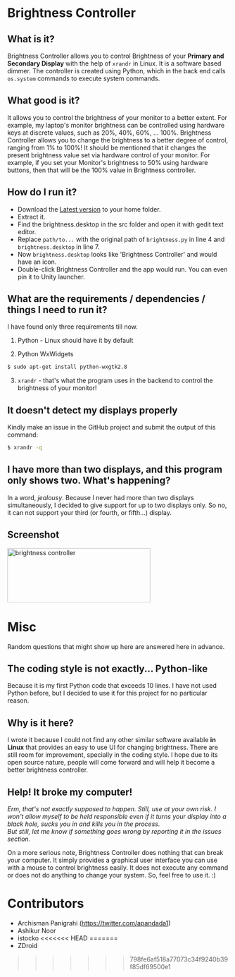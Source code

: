 # Brightness Controller

## What is it?

Brightness Controller allows you to control Brightness of your **Primary and Secondary Display** with the help of `xrandr` in Linux. It is a software based dimmer. The controller is created using Python, which in the back end calls `os.system` commands to execute system commands.

## What good is it?

It allows you to control the brightness of your monitor to a better extent. For example, my laptop's monitor brightness can be controlled using hardware keys at discrete values, such as 20%, 40%, 60%, ... 100%. Brightness Controller allows you to change the brightness to a better degree of control, ranging from 1% to 100%! It should be mentioned that it changes the present brightness value set via hardware control of your monitor. For example, if you set your Monitor's brightness to 50% using hardware buttons, then that will be the 100% value in Brightness controller. 

## How do I run it? 

- Download the <a href="https://github.com/lordamit/Brightness/archive/master.zip">Latest version</a> to your home folder.
- Extract it.
- Find the brightness.desktop in the src folder and open it with gedit text editor.
- Replace `path/to...` with the original path of `brightness.py` in line 4 and `brightness.desktop` in line 7.
- Now `brightness.desktop` looks like 'Brightness Controller' and would have an icon.
- Double-click Brightness Controller and the app would run. You can even pin it to Unity launcher.

## What are the requirements / dependencies / things I need to run it?

I have found only three requirements till now.

1. Python - Linux should have it by default

2. Python WxWidgets
```bash
$ sudo apt-get install python-wxgtk2.8
```
3. `xrandr` - that's what the program uses in the backend to control the brightness of your monitor!

## It doesn't detect my displays properly

Kindly make an issue in the GitHub project and submit the output of this command:
```bash
$ xrandr -q
```

## I have more than two displays, and this program only shows two. What's happening?

In a word, *jealousy*. Because I never had more than two displays simultaneously, I decided to give support for up to two displays only. So no, it can not support your third (or fourth, or fifth...) display.

## Screenshot

<a href="http://www.flickr.com/photos/lordamit/9290314985/" title="brightness controller by lordamit, on Flickr"><img src="http://farm3.staticflickr.com/2829/9290314985_725f94cb98.jpg" width="325" height="123" alt="brightness controller"></a>

# Misc

Random questions that might show up here are answered here in advance.

## The coding style is not exactly... Python-like
 
Because it is my first Python code that exceeds 10 lines. I have not used Python before, but I decided to use it for this project for no particular reason.

## Why is it here?

I wrote it because I could not find any other similar software available **in Linux** that provides an easy to use UI for changing brightness. There are still room for improvement, specially in the coding style. I hope due to its open source nature, people will come forward and will help it become a better brightness controller.

## Help! It broke my computer!

*Erm, that's not exactly supposed to happen. Still, use at your own risk. I won't allow myself to be held responsible even if it turns your display into a black hole, sucks you in and kills you in the process.  
But still, let me know if something goes wrong by reporting it in the issues section.*

On a more serious note, Brightness Controller does nothing that can break your computer. It simply provides a graphical user interface you can use with a mouse to control brightness easily. It does not execute any command or does not do anything to change your system. So, feel free to use it. :)

# Contributors

- Archisman Panigrahi (https://twitter.com/apandada1)
- Ashikur Noor
- istocko
<<<<<<< HEAD
=======
- ZDroid
>>>>>>> 798fe6af518a77073c34f9240b39f85df69500e1
